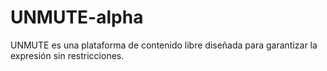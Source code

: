 # UNMUTE-alpha
UNMUTE es una plataforma de contenido libre diseñada para garantizar la expresión sin restricciones.
